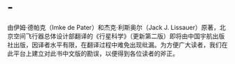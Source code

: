 # -
由伊姆·德帕克（Imke de Pater）和杰克·利斯奥尔（Jack J. Lissauer）原著，北京空间飞行器总体设计部翻译的《行星科学》（更新第二版）即将由中国宇航出版社出版，因译者水平有限，在翻译过程中难免出现纰漏。为方便广大读者，我们在此平台上建立对此书中文版的勘误，以便得到各位读者的斧正。
